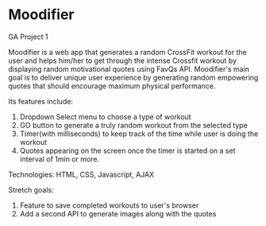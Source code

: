 # Moodifier
GA Project 1

Moodifier is a web app that generates a random CrossFit workout for the user and helps him/her to get through the intense Crossfit workout by displaying random motivational quotes using FavQs API. Moodifier's main goal is to deliver unique user experience by generating  random empowering quotes that should encourage maximum physical performance.

Its features include: 
1. Dropdown Select menu to choose a type of workout 
2. GO button to generate a truly random workout from the selected type
3. Timer(with milliseconds) to keep track of the time while user is doing the workout
4. Quotes appearing on the screen once the timer is started on a set interval of 1min or more.

Technologies: HTML, CSS, Javascript, AJAX

Stretch goals: 
1. Feature to save completed workouts to user's browser 
2. Add a second API to generate images along with the quotes
